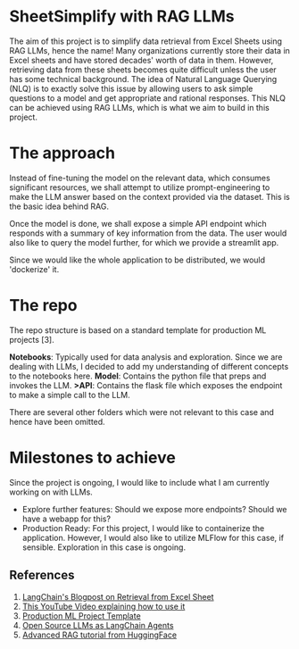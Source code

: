 # SheetSimplify with RAG LLMs 
The aim of this project is to simplify data retrieval from Excel Sheets using RAG LLMs, hence the name! Many organizations currently store their data in Excel sheets and have stored decades' worth of data in them. However, retrieving data from these sheets becomes quite difficult unless the user has some technical background. The idea of Natural Language Querying (NLQ) is to exactly solve this issue by allowing users to ask simple questions to a model and get appropriate and rational responses. This NLQ can be achieved using RAG LLMs, which is what we aim to build in this project. 

# The approach 
Instead of fine-tuning the model on the relevant data, which consumes significant resources, we shall attempt to utilize prompt-engineering to make the LLM answer based on the context provided via the dataset. This is the basic idea behind RAG. 

Once the model is done, we shall expose a simple API endpoint which responds with a summary of key information from the data. The user would also like to query the model further, for which we provide a streamlit app. 

Since we would like the whole application to be distributed, we would 'dockerize' it. 

# The repo 
The repo structure is based on a standard template for production ML projects [3]. 

<b>Notebooks</b>: Typically used for data analysis and exploration. Since we are dealing with LLMs, I decided to add my understanding of different concepts to the notebooks here. 
<b>Model</b>: Contains the python file that preps and invokes the LLM. 
<b>>API</b>: Contains the flask file which exposes the endpoint to make a simple call to the LLM. 

There are several other folders which were not relevant to this case and hence have been omitted. 

# Milestones to achieve
Since the project is ongoing, I would like to include what I am currently working on with LLMs. 
- Explore further features: Should we expose more endpoints? Should we have a webapp for this? 
- Production Ready: For this project, I would like to containerize the application. However, I would also like to utilize MLFlow for this case, if sensible. Exploration in this case is ongoing. 

## References 
1. <a href="https://blog.langchain.dev/summarizing-and-querying-data-from-excel-spreadsheets-using-eparse-and-a-large-language-model/">LangChain's Blogpost on Retrieval from Excel Sheet</a>
2. <a href="https://www.youtube.com/watch?v=xQ3mZhw69bc&ab_channel=SamWitteveen">This YouTube Video explaining how to use it</a>
3. <a href="https://github.com/DanielhCarranza/ml-production-template">Production ML Project Template</a>
4. <a href="https://huggingface.co/blog/open-source-llms-as-agents">Open Source LLMs as LangChain Agents</a> 
5. <a href="https://huggingface.co/learn/cookbook/advanced_rag">Advanced RAG tutorial from HuggingFace</a> 
